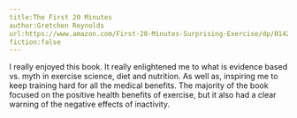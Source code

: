 ```yaml
---
title:The First 20 Minutes
author:Gretchen Reynolds
url:https://www.amazon.com/First-20-Minutes-Surprising-Exercise/dp/0142196754
fiction:false
---
```


I really enjoyed this book. It really enlightened me to what is evidence based vs. myth in exercise science, diet and nutrition. As well as, inspiring me to keep training hard for all the medical benefits. The majority of the book focused on the positive health benefits of exercise, but it also had a clear warning  of the negative effects of inactivity.
